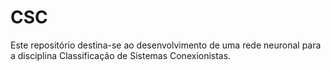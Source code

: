 # CSC

Este repositório destina-se ao desenvolvimento de uma rede neuronal para a disciplina Classificação de Sistemas Conexionistas.

